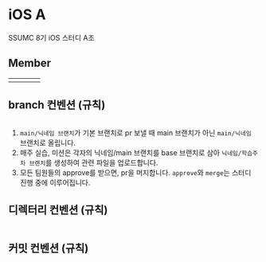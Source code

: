 # iOS A

SSUMC 8기 iOS 스터디 A조

## Member

|  |  |  |  |
|:----------:|:----------:|:----------:|:----------:|
|  |  |  |  |

## branch 컨벤션 (규칙)

```zsh
```

1. `main/닉네임 브랜치`가 기본 브랜치로 pr 보낼 때 main 브랜치가 아닌 `main/닉네임` 브랜치로 올립니다.
2. 매주 실습, 미션은 각자의 닉네임/main 브랜치를 base 브랜치로 삼아 `닉네임/학습주차 브랜치`를 생성하여 관련 파일을 업로드합니다.
3. 모든 팀원들의 approve를 받으면, pr을 머지합니다. `approve`와 `merge`는 스터디 진행 중에 이루어집니다.

## 디렉터리 컨벤션 (규칙)

``` zsh
```

## 커밋 컨벤션 (규칙)

``` zsh
```
